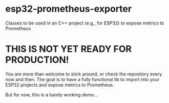 # esp32-prometheus-exporter
Classes to be used in an C++ project (e.g., for ESP32) to expose metrics to Prometheus

# THIS IS NOT YET READY FOR PRODUCTION!

You are more than welcome to stick around, or check the repository every now and then. The goal is to have a fully functional lib to import into your ESP32 projects and expose metrics to Prometheus.

But for now, this is a barely working demo...